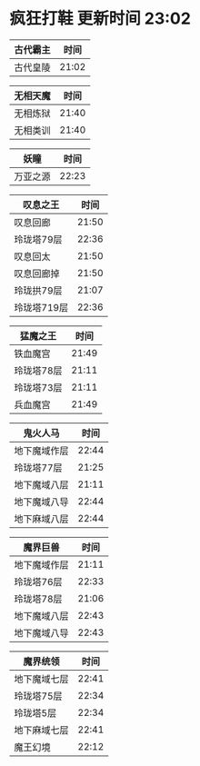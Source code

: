 # 疯狂打鞋 更新时间 23:02

| 古代霸主   | 时间    |
|--------|-------|
| 古代皇陵 | 21:02 |

| 无相天魔   | 时间    |
|--------|-------|
| 无相炼狱 | 21:40 |
| 无相类训 | 21:40 |

| 妖瞳   | 时间    |
|--------|-------|
| 万亚之源 | 22:23 |

| 叹息之王   | 时间    |
|--------|-------|
| 叹息回廊 | 21:50 |
| 玲珑塔79层 | 22:36 |
| 叹息回太 | 21:50 |
| 叹息回廊掉 | 21:50 |
| 玲珑拱79层 | 21:07 |
| 玲珑塔719层 | 22:36 |

| 猛魔之王   | 时间    |
|--------|-------|
| 铁血魔宫 | 21:49 |
| 玲珑塔78层 | 21:11 |
| 玲珑塔73层 | 21:11 |
| 兵血魔宫 | 21:49 |

| 鬼火人马   | 时间    |
|--------|-------|
| 地下魔域作层 | 22:44 |
| 玲珑塔77层 | 21:25 |
| 地下魔域八层 | 21:11 |
| 地下魔域八导 | 22:44 |
| 地下麻域八层 | 22:44 |

| 魔界巨兽   | 时间    |
|--------|-------|
| 地下魔域作层 | 21:11 |
| 玲珑塔76层 | 22:33 |
| 玲珑塔78层 | 21:06 |
| 地下魔域八层 | 22:43 |
| 地下魔域八导 | 22:43 |

| 魔界统领   | 时间    |
|--------|-------|
| 地下魔域七层 | 22:41 |
| 玲珑塔75层 | 22:34 |
| 玲珑塔5层 | 22:34 |
| 地下麻域七层 | 22:41 |
| 魔王幻境 | 22:12 |